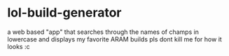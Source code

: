# lol-build-generator

a web based "app" that searches through the names of champs in lowercase and displays my favorite ARAM builds
pls dont kill me for how it looks :c 
